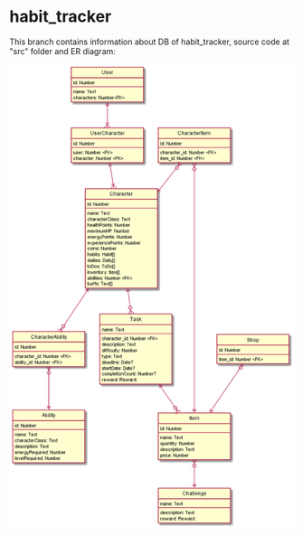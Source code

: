 # habit_tracker

This branch contains information about DB of habit_tracker, source code at "src" folder and ER diagram:

![](https://github.com/mementomorri/habit_tracker/blob/ORM/diagrams/er.png)
